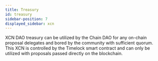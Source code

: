 ```yaml
---
title: Treasury
id: treasury
sidebar-position: 7
displayed_sidebar: xcn
---
```

XCN DAO treasury can be utilized by the Chain DAO for any on-chain proposal delegates and bored by the community with sufficient quorum. This XCN is controlled by the Timelock smart contract and can only be utilized with proposals passed directly on the blockchain.